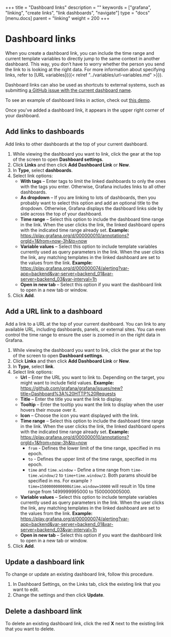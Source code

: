+++
title = "Dashboard links"
description = ""
keywords = ["grafana", "linking", "create links", "link dashboards", "navigate"]
type = "docs"
[menu.docs]
parent = "linking"
weight = 200
+++

# Dashboard links

When you create a dashboard link, you can include the time range and current template variables to directly jump to the same context in another dashboard. This way, you don’t have to worry whether the person you send the link to is looking at the right data. For more information about specifying links, refer to [URL variables]({{< relref "../variables/url-variables.md" >}}).

Dashboard links can also be used as shortcuts to external systems, such as submitting [a GitHub issue with the current dashboard name](https://github.com/grafana/grafana/issues/new?title=Dashboard%3A%20HTTP%20Requests).

To see an example of dashboard links in action, check out [this demo](https://play.grafana.org/d/rUpVRdamz/dashboard-links-with-variables?orgId=1).

Once you've added a dashboard link, it appears in the upper right corner of your dashboard.

## Add links to dashboards

Add links to other dashboards at the top of your current dashboard.

1. While viewing the dashboard you want to link, click the gear at the top of the screen to open **Dashboard settings**.
1. Click **Links** and then click **Add Dashboard Link** or **New**.
1. In **Type**, select **dashboards**.
1. Select link options:
   - **With tags** – Enter tags to limit the linked dashboards to only the ones with the tags you enter. Otherwise, Grafana includes links to all other dashboards.
   - **As dropdown** – If you are linking to lots of dashboards, then you probably want to select this option and add an optional title to the dropdown. Otherwise, Grafana displays the dashboard links side by side across the top of your dashboard.
   - **Time range** – Select this option to include the dashboard time range in the link. When the user clicks the link, the linked dashboard opens with the indicated time range already set. **Example:** https://play.grafana.org/d/000000010/annotations?orgId=1&from=now-3h&to=now
   - **Variable values** – Select this option to include template variables currently used as query parameters in the link. When the user clicks the link, any matching templates in the linked dashboard are set to the values from the link. **Example:** https://play.grafana.org/d/000000074/alerting?var-app=backend&var-server=backend_01&var-server=backend_03&var-interval=1h
   - **Open in new tab** – Select this option if you want the dashboard link to open in a new tab or window.
1. Click **Add**.

## Add a URL link to a dashboard

Add a link to a URL at the top of your current dashboard. You can link to any available URL, including dashboards, panels, or external sites. You can even control the time range to ensure the user is zoomed in on the right data in Grafana.

1. While viewing the dashboard you want to link, click the gear at the top of the screen to open **Dashboard settings**.
2. Click **Links** and then click **Add Dashboard Link** or **New**.
3. In **Type**, select **link**.
4. Select link options:
   - **Url** – Enter the URL you want to link to. Depending on the target, you might want to include field values. **Example:** https://github.com/grafana/grafana/issues/new?title=Dashboard%3A%20HTTP%20Requests
   - **Title** – Enter the title you want the link to display.
   - **Tooltip** – Enter the tooltip you want the link to display when the user hovers their mouse over it.
   - **Icon** – Choose the icon you want displayed with the link.
   - **Time range** – Select this option to include the dashboard time range in the link. When the user clicks the link, the linked dashboard opens with the indicated time range already set. **Example:** https://play.grafana.org/d/000000010/annotations?orgId=1&from=now-3h&to=now
     - `from` - Defines the lower limit of the time range, specified in ms epoch.
     - `to` - Defines the upper limit of the time range, specified in ms epoch.
     - `time` and `time.window` - Define a time range from `time-time.window/2` to `time+time.window/2`. Both params should be specified in ms. For example `?time=1500000000000&time.window=10000` will result in 10s time range from 1499999995000 to 1500000005000.
   - **Variable values** – Select this option to include template variables currently used as query parameters in the link. When the user clicks the link, any matching templates in the linked dashboard are set to the values from the link. **Example:** https://play.grafana.org/d/000000074/alerting?var-app=backend&var-server=backend_01&var-server=backend_03&var-interval=1h
   - **Open in new tab** – Select this option if you want the dashboard link to open in a new tab or window.
5. Click **Add**.

## Update a dashboard link

To change or update an existing dashboard link, follow this procedure.

1. In Dashboard Settings, on the Links tab, click the existing link that you want to edit.
1. Change the settings and then click **Update**.

## Delete a dashboard link

To delete an existing dashboard link, click the red **X** next to the existing link that you want to delete.